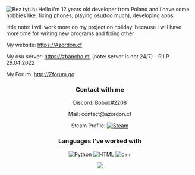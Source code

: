 ![Bez tytułu](https://user-images.githubusercontent.com/65111609/161431106-28575ba2-172e-42c5-86ed-1fc19bb89d3c.png)
Hello i'm 12 years old developer from Poland and i have some hobbies like: fixing phones, playing osu(too much), developing apps

little note: i will work more on my project on holiday. because i will have more time for writing new programs and fixing other 

My website: https://Azordon.cf



My osu server: https://zbancho.ml (note: server is not 24/7) - R.I.P 29.04.2022


My Forum: http://Zforum.gq


<h3 align="center">Contact with me</h3>      
<p align="center">Discord: Bobux#2208<p>
<p align="center">Mail: contact@azordon.cf<p>

<p align="center">
  Steam Profile:
  <a href="https://steamcommunity.com/id/1337nei"><img src="https://img.shields.io/badge/Steam-000000?style=for-the-badge&logo=steam&logoColor=white" alt="Steam"></a>
</p>

<h3 align="center">Languages I've worked with</h3>
<p align="center">
  <img src="https://img.shields.io/badge/Python-3776AB?style=for-the-badge&logo=python&logoColor=white" alt="Python">
  <img src="https://img.shields.io/badge/HTML5-E34F26?style=for-the-badge&logo=html5&logoColor=white" alt="HTML">
  <img src="https://img.shields.io/badge/C++-E34F26?style=for-the-badge&logo=c++&logoColor=pink" alt="c++">
  
  
  
  <p align="center">
  <img src="https://github-readme-stats.vercel.app/api?username=Zordon1337&show_icons=true&theme=dark" />
   </p> 

  
 
</p>
